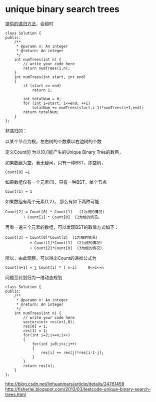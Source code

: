 # unique binary search trees


[提供的递归方法](http://blog.csdn.net/zjull/article/details/11711835)，会超时

    class Solution {
    public:
        /**
         * @paramn n: An integer
         * @return: An integer
         */
        int numTrees(int n) {
            // write your code here
            return numTrees(1,n);
        }
        int numTrees(int start, int end)
        {
            if (start >= end)
                return 1;

            int totalNum = 0;
            for (int i=start; i<=end; ++i)
                totalNum += numTrees(start,i-1)*numTrees(i+1,end);
            return totalNum;
        }
    };

非递归的：

以某个节点为根，左右树的个数乘以右边树的个数

定义Count[i] 为以[0,i]能产生的Unique Binary Tree的数目，

如果数组为空，毫无疑问，只有一种BST，即空树，

    Count[0] =1
如果数组仅有一个元素{1}，只有一种BST，单个节点

    Count[1] = 1

如果数组有两个元素{1,2}， 那么有如下两种可能

    Count[2] = Count[0] * Count[1]   (1为根的情况)
            + Count[1] * Count[0]  (2为根的情况。

再看一遍三个元素的数组，可以发现BST的取值方式如下：

    Count[3] = Count[0]*Count[2]  (1为根的情况)
               + Count[1]*Count[1]  (2为根的情况)
               + Count[2]*Count[0]  (3为根的情况)

所以，由此观察，可以得出Count的递推公式为

    Count[n+1] = ∑ Count[i] * [ n-i]     0<=i<=n
问题至此划归为一维动态规划

    class Solution {
    public:
        /**
         * @paramn n: An integer
         * @return: An integer
         */
        int numTrees(int n) {
            // write your code here
            vector<int> res(n+1,0);
            res[0] = 1;
            res[1] = 1;
            for(int i=2;i<=n;i++)
            {
                for(int j=0;j<i;j++)
                {
                    res[i] += res[j]*res[i-1-j];
                }
            }
            return res[n];
        }
    };


http://blog.csdn.net/linhuanmars/article/details/24761459
http://fisherlei.blogspot.com/2013/03/leetcode-unique-binary-search-trees.html
